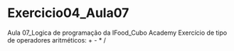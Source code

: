 # Exercicio04_Aula07
Aula 07_Logica de programação da IFood_Cubo Academy
Exercício de tipo de operadores aritméticos: + - * /
